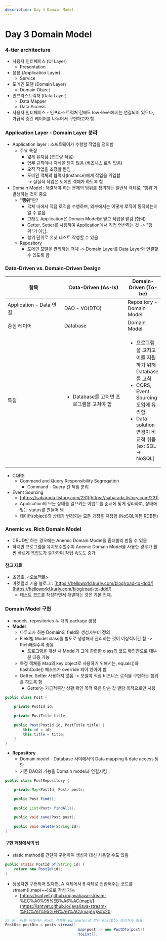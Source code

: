 ```yaml
---
description: Day 3 Domain Model
---
```


# Day 3 Domain Model

### 4-tier architecture

* 사용자 인터페이스 (UI Layer)
  * Presentation
* 응용 (Application Layer)
  * Service
* 도메인 모델 (Domain Layer)
  * Domain Object
* 인프라스트럭처 (Data Layer)
  * Data Mapper
  * Data Access
* 사용자 인터페이스 - 인프라스트럭처 간에도 low-level에서는 연결되어 있으나,\
  가급적 중간 레이어를 나누어서 구현하고자 함.

### Application Layer - Domain Layer 분리

* Application layer : 소프트웨어가 수행할 작업을 정의함
  * 주요 특징
    * 얇게 유지됨 (코드량 적음)
    * 업무 규칙이나 지식을 담지 않음 (비즈니스 로직 없음)
    * 오직 작업을 조정할 뿐임
    * 도메인 객체의 협력자(Instance)에게 작업을 위임함\
      \-> 실질적 작업은 도메인 객체가 하도록 함
* Domain Model : 해결해야 하는 문제의 범위를 정의하는 일반적 객체로, '행위'가 발생하는 것이 중요
  * "**행위**"란?
    * 객체 내에서 직접 로직을 수행하며, 외부에서는 어떻게 로직이 동작하는지 알 수 없음
    * 그래도 Application은 Domain Model을 믿고 작업을 맡김 (협력)
    * Getter, Setter를 사용하여 Application에서 직접 연산하는 것 -> "행위"가 아님.
    * 행위 단위로 유닛 테스트 작성할 수 있음
  * Repository
    * 도메인 모델을 관리하는 객체 -> Domain Layer를 Data Layer와 연결할 수 있도록 함

### Data-Driven vs. Domain-Driven Design

<table><thead><tr><th width="222.33333333333331">항목</th><th width="250">Data-Driven (As-Is)</th><th>Domain-Driven (To-be)</th></tr></thead><tbody><tr><td>Application - Data 연결</td><td>DAO - VO(DTO)</td><td>Repository - Domain Model</td></tr><tr><td>중심 레이어</td><td>Database</td><td>Domain Model</td></tr><tr><td>특징</td><td><ul><li>Database를 고치면 프로그램을 고쳐야 함</li></ul></td><td><ul><li>프로그램을 고치고 이를 지원하기 위해 Database를 고침</li><li>CQRS, Event Sourcing 도입에 유리함</li><li>Data solution 변경이 비교적 쉬움<br>(ex: SQL -> NoSQL)</li></ul></td></tr></tbody></table>

* CQRS
  * Command and Query Responsibility Segregation
    * Command - Query 간 책임 분리
* Event Sourcing
  * [https://sabarada.tistory.com/231](https://sabarada.tistory.com/231)
  * Application의 모든 상태를 일으키는 이벤트를 순서에 맞게 정리하여, 상태에 맞는 status를 만들어 냄
  * 데이터(object)의 상태가 변경되는 모든 과정을 저장함 (NoSQL이든 RDB든)



### Anemic vs. Rich Domain Model

* CRUD만 하는 경우에는 Anemic Domain Model을 좀더빨리 만들 수 있음
* 하지만 프로그램을 유지보수할수록 Anemic Domain Model을 사용한 경우가 훨씬 빠르게 복잡도가 증가하며 작업 속도도 증가

#### 참고 자료

* 조영호, <오브젝트>
* 마켓컬리 기술 블로그 : [https://helloworld.kurly.com/blog/road-to-ddd/](https://helloworld.kurly.com/blog/road-to-ddd/)
  * 테스트 코드를 작성하면서 개발하는 것은 기본 전제.

### Domain Model 구현

* models, repositories 두 개의 package 생성
* **Model**
  * 다루고자 하는 Domain의 field와 생성자부터 정의
  * Field별 Model class를 별도로 생성해서 관리하는 것이 이상적이긴 함 -> Rich해질수록 좋음
    * 프로그램을 개선 시 Model과 그에 관련한 class의 코드 확인만으로 대부분 대응 가능
  * 특정 객체를 Map의 key object로 사용하기 위해서는, equals()와 hashCode() 메소드가 override 되어 있어야 함
  * Getter, Setter 사용하지 않음 -> 모델이 직접 비즈니스 로직을 구현하는 행위를 하도록 함
    * Getter는 가급적중간 상황 확인 목적 혹은 단순 값 열람 목적으로만 사용

```java
public class Post {
    
    private PostId id;
    
    private PostTitle title;
    
    public Post(PostId id, PostTitle title) {
        this.id = id;
        this.title = title;
    }
}
```

* **Repository**
  * Domain model -  Database 사이에서의 Data mapping & date access 담당
  * 기존 DAO의 기능을 Domain model과 연결시킴

```java
public class PostRepository {

    private Map<PostId, Post> posts;
    
    public Post find();
    
    public List<Post> findAll();
    
    public void save(Post post);
    
    public void delete(String id);
}
```

#### 구현 과정에서의 팁

* static method를 간단히 구현하여 생성자 대신 사용할 수도 있음&#x20;

```java
public static PostId of(String id) {
    return new PostId(id);
}
```

* 생성자만 구현되어 있다면, A 객체에서 B 객체로 전환해주는 코드를 stream().map(\~\~)으로 작성 가능
  * [https://isntyet.github.io/java/java-stream-%EC%A0%95%EB%A6%AC(map)/](https://isntyet.github.io/java/java-stream-%EC%A0%95%EB%A6%AC\(map\)/)&#x20;

```java
// 단, 이를 위해서는 Post 객체를 parameter로 받는 PostDto 생성자가 필요
PostDto postDto = posts.stream()
                                .map(post -> new PostDto(post))
                                .toList();
```
